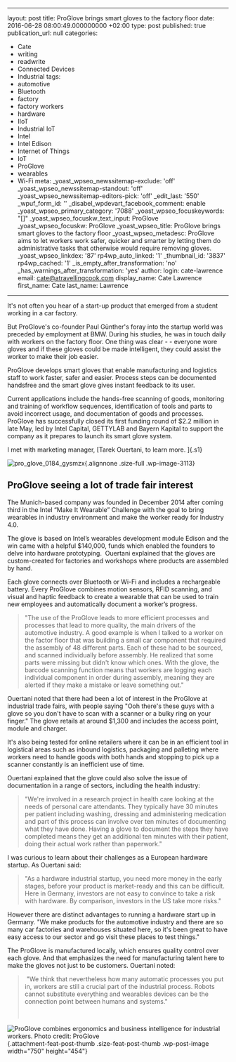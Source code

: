   - --
layout: post
title: ProGlove brings smart gloves to the factory floor
date: 2016-06-28 08:00:49.000000000 +02:00
type: post
published: true
publication_url: null
categories:
  - Cate
  - writing
  - readwrite
  - Connected Devices
  - Industrial
tags:
  - automotive
  - Bluetooth
  - factory
  - factory workers
  - hardware
  - IIoT
  - Industrial IoT
  - Intel
  - Intel Edison
  - Internet of Things
  - IoT
  - ProGlove
  - wearables
  - Wi-Fi
meta:
  _yoast_wpseo_newssitemap-exclude: 'off'
  _yoast_wpseo_newssitemap-standout: 'off'
  _yoast_wpseo_newssitemap-editors-pick: 'off'
  _edit_last: '550'
  _wpuf_form_id: ''
  _disabel_wpdevart_facebook_comment: enable
  _yoast_wpseo_primary_category: '7088'
  _yoast_wpseo_focuskeywords: "[]"
  _yoast_wpseo_focuskw_text_input: ProGlove
  _yoast_wpseo_focuskw: ProGlove
  _yoast_wpseo_title: ProGlove brings smart gloves to the factory floor
  _yoast_wpseo_metadesc: ProGlove aims to let workers work safer, quicker and smarter
    by letting them do administrative tasks that otherwise would require removing
    gloves.
  _yoast_wpseo_linkdex: '87'
  rp4wp_auto_linked: '1'
  _thumbnail_id: '3837'
  rp4wp_cached: '1'
  _is_empty_after_transformation: 'no'
  _has_warnings_after_transformation: 'yes'
author:
  login: cate-lawrence
  email: cate@atravellingcook.com
  display_name: Cate Lawrence
  first_name: Cate
  last_name: Lawrence
---
It's not often you hear of a start-up product that emerged from a
student working in a car factory.

But ProGlove's co-founder Paul Günther's foray into the startup world
was preceded by employment at BMW. During his studies, he was in touch
daily with workers on the factory floor. One thing was clear - -
everyone wore gloves and if these gloves could be made intelligent, they
could assist the worker to make their job easier.

ProGlove develops smart gloves that enable manufacturing and logistics
staff to work faster, safer and easier. Process steps can be documented
handsfree and the smart glove gives instant feedback to its user.

Current applications include the hands-free scanning of goods,
monitoring and training of workflow sequences, identification of tools
and parts to avoid incorrect usage, and documentation of goods and
processes. ProGlove has successfully closed its first funding round of
\$2.2 million in late May, led by Intel Capital, GETTYLAB and Bayern
Kapital to support the company as it prepares to launch its smart glove
system.

I met with marketing manager, [Tarek Ouertani, to learn more. ]{.s1}

![pro\_glove\_0184\_gysmzx](rw-import/pro_glove_0184_gysmzx.jpg){.alignnone
.size-full .wp-image-3113}

ProGlove seeing a lot of trade fair interest
--------------------------------------------

The Munich-based company was founded in December 2014 after coming third
in the Intel “Make It Wearable” Challenge with the goal to bring
wearables in industry environment and make the worker ready for Industry
4.0.

The glove is based on Intel’s wearables development module Edison and
the win came with a helpful \$140,000, funds which enabled the founders
to delve into hardware prototyping.  Ouertani explained that the gloves
are custom-created for factories and workshops where products are
assembled by hand.

Each glove connects over Bluetooth or Wi-Fi and includes a rechargeable
battery. Every ProGlove combines motion sensors, RFID scanning, and
visual and haptic feedback to create a wearable that can be used to
train new employees and automatically document a worker’s progress.

> "The use of the ProGlove leads to more efficient processes and
> processes that lead to more quality, the main drivers of the
> automotive industry. A good example is when I talked to a worker on
> the factor floor that was building a small car component that required
> the assembly of 48 different parts. Each of these had to be sourced,
> and scanned individually before assembly. He realized that some parts
> were missing but didn't know which ones. With the glove, the barcode
> scanning function means that workers are logging each individual
> component in order during assembly, meaning they are alerted if they
> make a mistake or leave something out."

Ouertani noted that there had been a lot of interest in the ProGlove at
industrial trade fairs, with people saying "Ooh there's these guys with
a glove so you don't have to scan with a scanner or a bulky ring on your
finger." The glove retails at around \$1,300 and includes the access
point, module and charger.

It's also being tested for online retailers where it can be in an
efficient tool in logistical areas such as inbound logistics, packaging
and palleting where workers need to handle goods with both hands and
stopping to pick up a scanner constantly is an inefficient use of time.

Ouertani explained that the glove could also solve the issue of
documentation in a range of sectors, including the health industry:

> "We're involved in a research project in health care looking at the
> needs of personal care attendants. They typically have 30 minutes per
> patient including washing, dressing and administering medication and
> part of this process can involve over ten minutes of documenting what
> they have done. Having a glove to document the steps they have
> completed means they get an additional ten minutes with their patient,
> doing their actual work rather than paperwork."

I was curious to learn about their challenges as a European hardware
startup. As Ouertani said:

> "As a hardware industrial startup, you need more money in the early
> stages, before your product is market-ready and this can be difficult.
> Here in Germany, investors are not easy to convince to take a risk
> with hardware. By comparison, investors in the US take more risks."

However there are distinct advantages to running a hardware start up in
Germany. "We make products for the automotive industry and there are so
many car factories and warehouses situated here, so it's been great to
have easy access to our sector and go visit these places to test
things."

The ProGlove is manufactured locally, which ensures quality control over
each glove. And that emphasizes the need for manufacturing talent here
to make the gloves not just to be customers. Ouertani noted:

>  "We think that nevertheless how many automatic processes you put in,
> workers are still a crucial part of the industrial process. Robots
> cannot substitute everything and wearables devices can be the
> connection point between humans and systems."
>
>  

![ProGlove combines ergonomics and business intelligence for industrial
workers. Photo credit:
ProGlove](rw-import/ProGlove-combines-ergonomics-and-business-intelligence-for-industrial-workers-source-ProGlove.png?resize=750%2C454){.attachment-feat-post-thumb
.size-feat-post-thumb .wp-post-image width="750" height="454"}

<div class="post-featured-image">

</div>
